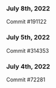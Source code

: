 ### July 8th, 2022

Commit #191122

### July 5th, 2022

Commit #314353


### July 4th, 2022

Commit #72281
